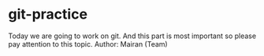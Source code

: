 # git-practice

Today we are going to work on git.
And this part is most important so please pay attention to this topic.
Author: Mairan (Team)

